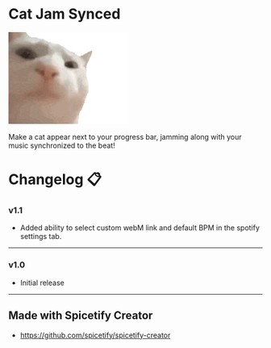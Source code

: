 # Cat Jam Synced

![preview](marketplace/preview.gif)

Make a cat appear next to your progress bar, jamming along with your music synchronized to the beat!

# Changelog 📋

<h3>v1.1</h3>

* Added ability to select custom webM link and default BPM in the spotify settings tab.

---
<h3>v1.0</h3>

* Initial release

---

## Made with Spicetify Creator
- https://github.com/spicetify/spicetify-creator